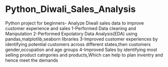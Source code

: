 # Python_Diwali_Sales_Analysis
Python project for beginners- Analyze Diwali sales data to improve customer experience and sales
1-Performed Data cleaning and Manipulation
2-Performed Expolatory Data Analysis(EDA) using pandas,matplotlib,seaborn libraries
3-Improved customer experiences by identifying potential customers across different states,then customers gender,occupation and age groups
4-Improved Sales by identifying most selling product catrgories and products,Which can help to plan inventry and hence meet the demands

